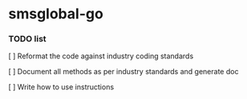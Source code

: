 # smsglobal-go




### TODO list
[ ] Reformat the code against industry coding standards

[ ] Document all methods as per industry standards and generate doc

[ ] Write how to use instructions